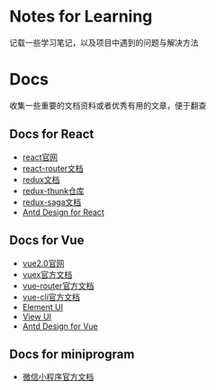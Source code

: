 # Notes for Learning

记载一些学习笔记，以及项目中遇到的问题与解决方法

# Docs

收集一些重要的文档资料或者优秀有用的文章，便于翻查

## Docs for React

- [react官网](https://reactjs.org/)
- [react-router文档](http://react-guide.github.io/react-router-cn/index.html)
- [redux文档](https://www.redux.org.cn/)
- [redux-thunk仓库](https://github.com/reduxjs/redux-thunk)
- [redux-saga文档](https://redux-saga-in-chinese.js.org/)
- [Antd Design for React](https://ant.design/docs/react/introduce-cn)

## Docs for Vue

- [vue2.0官网](https://cn.vuejs.org/v2/guide/)
- [vuex官方文档](https://vuex.vuejs.org/zh/)
- [vue-router官方文档](https://router.vuejs.org/zh/)
- [vue-cli官方文档](https://cli.vuejs.org/zh/guide/)
- [Element UI](https://element.eleme.cn/#/zh-CN/component/installation)
- [View UI](https://www.iviewui.com/docs/introduce)
- [Antd Design for Vue](https://www.antdv.com/docs/vue/introduce/)

## Docs for miniprogram

- [微信小程序官方文档](https://developers.weixin.qq.com/miniprogram/dev/framework/)
